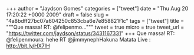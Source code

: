 
+++
author = "Jaydson Gomes"
categories = ["tweet"]
date = "Thu Aug 20 17:20:22 +0000 2009"
draft = false
slug = "4a8bdff27bc07a604250c853cba6e7e858821f1c"
tags = ["tweet"]
title = """Que massa! RT: @felipenmo..."""
tweet = true
micro = true
tweet_url = "https://twitter.com/jaydson/status/3431167331"
+++
Que massa! RT: @felipenmoura: hehe RT @jimmynephHakuna Matata Live : http://bit.ly/HX7IH
